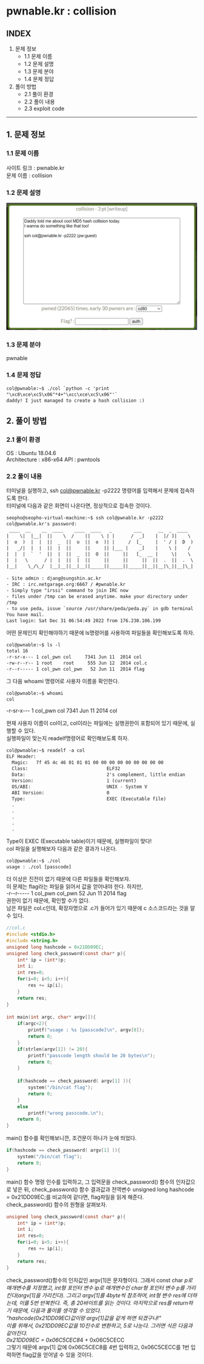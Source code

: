 # pwnable.kr : collision
## INDEX
1. 문제 정보
    + 1.1 문제 이름
    + 1.2 문제 설명
    + 1.3 문제 분야
    + 1.4 문제 정답
2. 풀이 방법
    + 2.1 풀이 환경
    + 2.2 풀이 내용
    + 2.3 exploit code
---
## 1. 문제 정보
### 1.1 문제 이름
사이트 링크 : pwnable.kr  
문제 이름 : collision
### 1.2 문제 설명
![](./img/capture.png)
### 1.3 문제 분야
pwnable
### 1.4 문제 정답
``` shell
col@pwnable:~$ ./col `python -c 'print "\xc8\xce\xc5\x06"*4+"\xcc\xce\xc5\x06"'`
daddy! I just managed to create a hash collision :)
```
## 2. 풀이 방법
### 2.1 풀이 환경
OS : Ubuntu 18.04.6  
Architecture : x86-x64
API : pwntools  
### 2.2 풀이 내용
터미널을 실행하고, ssh col@pwnable.kr -p2222 명령어를 입력해서 문제에 접속하도록 한다.  
터미널에 다음과 같은 화면이 나온다면, 정상적으로 접속한 것이다.
```
seopho@seopho-virtual-machine:~$ ssh col@pwnable.kr -p2222
col@pwnable.kr's password: 
 ____  __    __  ____    ____  ____   _        ___      __  _  ____  
|    \|  |__|  ||    \  /    ||    \ | |      /  _]    |  |/ ]|    \ 
|  o  )  |  |  ||  _  ||  o  ||  o  )| |     /  [_     |  ' / |  D  )
|   _/|  |  |  ||  |  ||     ||     || |___ |    _]    |    \ |    / 
|  |  |  `  '  ||  |  ||  _  ||  O  ||     ||   [_  __ |     \|    \ 
|  |   \      / |  |  ||  |  ||     ||     ||     ||  ||  .  ||  .  \
|__|    \_/\_/  |__|__||__|__||_____||_____||_____||__||__|\_||__|\_|
                                                                     
- Site admin : djang@sungshin.ac.kr
- IRC : irc.netgarage.org:6667 / #pwnable.kr
- Simply type "irssi" command to join IRC now
- files under /tmp can be erased anytime. make your directory under /tmp
- to use peda, issue `source /usr/share/peda/peda.py` in gdb terminal
You have mail.
Last login: Sat Dec 31 06:54:49 2022 from 176.230.106.199
```
어떤 문제인지 확인해야하기 때문에 ls명령어를 사용하여 파일들을 확인해보도록 하자.
```
col@pwnable:~$ ls -l
total 16
-r-sr-x--- 1 col_pwn col     7341 Jun 11  2014 col
-rw-r--r-- 1 root    root     555 Jun 12  2014 col.c
-r--r----- 1 col_pwn col_pwn   52 Jun 11  2014 flag
```
그 다음 whoami 명령어로 사용자 이름을 확인한다.  
```
col@pwnable:~$ whoami
col
```
-r-sr-x--- 1 col_pwn col     7341 Jun 11  2014 col

현재 사용자 이름이 col이고, col이라는 파일에는 실행권한이 포함되어 있기 때문에, 실행할 수 있다.  
실행파일이 맞는지 readelf명령어로 확인해보도록 하자.
```
col@pwnable:~$ readelf -a col
ELF Header:
  Magic:   7f 45 4c 46 01 01 01 00 00 00 00 00 00 00 00 00 
  Class:                             ELF32
  Data:                              2's complement, little endian
  Version:                           1 (current)
  OS/ABI:                            UNIX - System V
  ABI Version:                       0
  Type:                              EXEC (Executable file)
  .
  .
  .
  .
  .
```
Type이 EXEC (Executable table)이기 때문에, 실행파일이 맞다!  
col 파일을 실행해보자 다음과 같은 결과가 나온다.  
```
col@pwnable:~$ ./col
usage : ./col [passcode]
```
더 이상은 진전이 없기 때문에 다른 파일들을 확인해보자.  
이 문제는 flag라는 파일을 읽어서 값을 얻어내야 한다. 하지만,   
-r--r----- 1 col_pwn col_pwn   52 Jun 11  2014 flag  
권한이 없기 때문에, 확인할 수가 없다.  
남은 파일은 col.c인데, 확장자명으로 .c가 들어가 있기 때문에 c 소스코드라는 것을 알 수 있다.
``` c
//col.c
#include <stdio.h>
#include <string.h>
unsigned long hashcode = 0x21DD09EC;
unsigned long check_password(const char* p){
	int* ip = (int*)p;
	int i;
	int res=0;
	for(i=0; i<5; i++){
		res += ip[i];
	}
	return res;
}

int main(int argc, char* argv[]){
	if(argc<2){
		printf("usage : %s [passcode]\n", argv[0]);
		return 0;
	}
	if(strlen(argv[1]) != 20){
		printf("passcode length should be 20 bytes\n");
		return 0;
	}

	if(hashcode == check_password( argv[1] )){
		system("/bin/cat flag");
		return 0;
	}
	else
		printf("wrong passcode.\n");
	return 0;
}
```
main() 함수를 확인해보니깐, 조건문이 하나가 눈에 띄었다.
``` c
if(hashcode == check_password( argv[1] )){
	system("/bin/cat flag");
	return 0;
}
```
main() 함수 명령 인수를 입력하고, 그 입력문을 check_password() 함수의 인자값으로 넣은 뒤, check_password() 함수 결과값과 전역변수 unsigned long hashcode = 0x21DD09EC;를 비교하여 같다면, flag파일을 읽게 해준다.  
check_password() 함수의 원형을 살펴보자.  
``` c
unsigned long check_password(const char* p){
	int* ip = (int*)p;
	int i;
	int res=0;
	for(i=0; i<5; i++){
		res += ip[i];
	}
	return res;
}
```
check_password()함수의 인자값인 argv[1]은 문자형이다. 그래서 const char *p로 매개변수를 지정했고, int형 포인터 변수 ip로 매개변수인 char형 포인터 변수 p를 가리킨다(argv[1]을 가리킨다). 그리고 argv[1]를 4byte씩 참조하여, int형 변수 res에 더하는데, 이를 5번 반복한다. 즉, 총 20바이트를 읽는 것이다. 마지막으로 res를 return하기 때문에, 다음과 풀이를 생각할 수 있었다.  
"hashcode(0x21DD09EC)값이랑 argv[1]값을 같게 하면 되겠구나!"  
이를 위해서, 0x21DD09EC값을 10진수로 변환하고, 5로 나눈다. 그러면 식은 다음과 같아진다.  
0x21DD09EC = 0x06C5CEC8*4 + 0x06C5CECC  
그렇기 때문에 argv[1] 값에 0x06C5CEC8를 4번 입력하고, 0x06C5CECC를 1번 입력하면 flag값을 얻어낼 수 있을 것이다.  